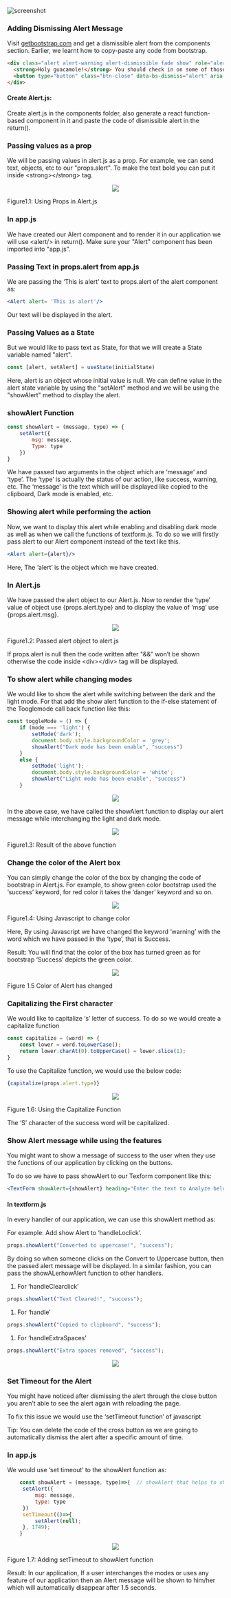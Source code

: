 ![screenshot](ss.png)

### **Adding Dismissing Alert Message**

Visit [getbootstrap.com](https://getbootstrap.com/docs/5.0/getting-started/introduction/) and get a dismissible alert from the components section. Earlier, we learnt how to copy-paste any code from bootstrap.

```html
<div class="alert alert-warning alert-dismissible fade show" role="alert">
  <strong>Holy guacamole!</strong> You should check in on some of those fields below.
  <button type="button" class="btn-close" data-bs-dismiss="alert" aria-label="Close"></button>
</div>
```
#### **Create Alert.js:**

Create alert.js in the components folder, also generate a react function-based component in it and paste the code of dismissible alert in the return().




### Passing values as a prop 

We will be passing values in alert.js as a prop. For example, we can send text, objects, etc to our "props.alert". To make the text bold you can put it inside &lt;strong>&lt;/strong> tag.
<p align="center">
        <img src="https://github.com/Subham-Maity/react-js-bootcamp/blob/master/11.Adding%20+%20Auto%20Dismissing%20Alert%20Messages%20(TextUtil%20Project)/image(ignore)/1.png?raw=true "/>
        </p>
Figure1.1: Using Props in Alert.js


### In app.js

We have created our Alert component and to render it in our application we will use &lt;alert/> in return(). Make sure your "Alert" component has been imported into "app.js".


### **Passing Text in props.alert from app.js**

We are passing the ‘This is alert’ text to props.alert of the alert component as:


```jsx
<Alert alert= 'This is alert'/>
```


Our text will be displayed in the alert.


### **Passing Values as a State**

But we would like to pass text as State, for that we will create a State variable named "alert".


```jsx
const [alert, setAlert] = useState(initialState)
```


Here, alert is an object whose initial value is null. We can define value in the alert state variable by using the "setAlert" method and we will be using the "showAlert" method to display the alert.


### **showAlert Function**


```jsx
const showAlert = (message, type) => {
    setAlert({
        msg: message,
        Type: type
    })
}
```


We have passed two arguments in the object which are ‘message’ and ‘type’. The ‘type’ is actually the status of our action, like success, warning, etc. The ‘message’ is the text which will be displayed like copied to the clipboard, Dark mode is enabled, etc.


### **Showing alert while performing the action**

Now, we want to display this alert while enabling and disabling dark mode as well as when we call the functions of textform.js. To do so we will firstly pass alert to our Alert component instead of the text like this.


```jsx
<Alert alert={alert}/>
```


Here, The ‘alert’ is the object which we have created.




### In Alert.js

We have passed the alert object to our Alert.js. Now to render the ‘type’ value of object use {props.alert.type} and to display the value of ‘msg’ use {props.alert.msg}.

<p align="center">
        <img src="https://github.com/Subham-Maity/react-js-bootcamp/blob/master/11.Adding%20+%20Auto%20Dismissing%20Alert%20Messages%20(TextUtil%20Project)/image(ignore)/1.png?raw=true "/>
        </p>

Figure1.2: Passed alert object to alert.js

If props.alert is null then the code written after "&&" won’t be shown otherwise the code inside &lt;div>&lt;/div> tag will be displayed.


### **To show alert while changing modes**

We would like to show the alert while switching between the dark and the light mode. For that add the show alert function to the if-else statement of the Tooglemode call back function like this:


```jsx
const toggleMode = () => {
    if (mode === 'light') {
        setMode('dark');
        document.body.style.backgroundColor = 'grey';
        showAlert("Dark mode has been enable", "success")
    }
    else {
        setMode('light');
        document.body.style.backgroundColor = 'white';
        showAlert("Light mode has been enable", "success")
    }
```
<p align="center">
        <img src="https://github.com/Subham-Maity/react-js-bootcamp/blob/master/11.Adding%20+%20Auto%20Dismissing%20Alert%20Messages%20(TextUtil%20Project)/image(ignore)/3.png?raw=true "/>
        </p>


In the above case, we have called the showAlert function to display our alert message while interchanging the light and dark mode.

<p align="center">
        <img src="https://github.com/Subham-Maity/react-js-bootcamp/blob/master/11.Adding%20+%20Auto%20Dismissing%20Alert%20Messages%20(TextUtil%20Project)/image(ignore)/4.png?raw=true "/>
        </p>

Figure1.3: Result of the above function


### **Change the color of the Alert box**

You can simply change the color of the box by changing the code of bootstrap in Alert.js. For example, to show green color bootstrap used the ‘success’ keyword, for red color it takes the ‘danger’ keyword and so on.

<p align="center">
        <img src="https://github.com/Subham-Maity/react-js-bootcamp/blob/master/11.Adding%20+%20Auto%20Dismissing%20Alert%20Messages%20(TextUtil%20Project)/image(ignore)/5.png?raw=true "/>
        </p>

Figure1.4: Using Javascript to change color

Here, By using Javascript we have changed the keyword ‘warning’ with the word which we have passed in the ‘type’, that is Success.

Result: You will find that the color of the box has turned green as for bootstrap ‘Success’ depicts the green color.


<p align="center">
        <img src="https://github.com/Subham-Maity/react-js-bootcamp/blob/master/11.Adding%20+%20Auto%20Dismissing%20Alert%20Messages%20(TextUtil%20Project)/image(ignore)/6.png?raw=true "/>
        </p>

Figure 1.5 Color of Alert has changed




### **Capitalizing the First character**

We would like to capitalize ‘s’ letter of success. To do so we would create a capitalize function


```jsx
const capitalize = (word) => {
    const lower = word.toLowerCase();
    return lower.charAt(0).toUpperCase() = lower.slice(1);
}
```


To use the Capitalize function, we would use the below code:


```jsx
{capitalize(props.alert.type)}
```

<p align="center">
        <img src="https://github.com/Subham-Maity/react-js-bootcamp/blob/master/11.Adding%20+%20Auto%20Dismissing%20Alert%20Messages%20(TextUtil%20Project)/image(ignore)/7.png?raw=true "/>
        </p>

Figure 1.6: Using the Capitalize Function

The ‘S’ character of the success word will be capitalized.


### **Show Alert message while using the features**

You might want to show a message of success to the user when they use the functions of our application by clicking on the buttons.

To do so we have to pass showAlert to our Texform component like this:


```jsx
<TextForm showAlert={showAlert} heading="Enter the text to Analyze below" mode={mode}/>
```



#### **In textform.js**

In every handler of our application, we can use this showAlert method as:

For example: Add show Alert to ‘handleLoclick’.


```jsx
props.showAlert("Converted to uppercase!", "success");
```


By doing so when someone clicks on the Convert to Uppercase button, then the passed alert message will be displayed. In a similar fashion, you can pass the showALerhowAlert function to other handlers.



1. For ‘handleClearclick’


```jsx
props.showAlert("Text Cleared!", "success");

```



1. For ‘handle’


```jsx
props.showAlert("Copied to clipboard", "success");

```



1. For ‘handleExtraSpaces’


```jsx
props.showAlert("Extra spaces removed", "success");
```

<p align="center">
        <img src="https://github.com/Subham-Maity/react-js-bootcamp/blob/master/11.Adding%20+%20Auto%20Dismissing%20Alert%20Messages%20(TextUtil%20Project)/image(ignore)/8.png?raw=true "/>
        </p>


### Set Timeout for the Alert

You might have noticed after dismissing the alert through the close button you aren’t able to see the alert again with reloading the page.

To fix this issue we would use the ‘setTimeout function’ of javascript

Tip: You can delete the code of the cross button as we are going to automatically dismiss the alert after a specific amount of time.




### In app.js

We would use ‘set timeout’ to the showAlert function as:
```jsx
    const showAlert = (message, type)=>{  // showAlert that helps to show the message
     setAlert({
         msg: message,
         type: type
     })
     setTimeout(()=>{
         setAlert(null);
     }, 1749);
    }
```

<p align="center">
        <img src="https://github.com/Subham-Maity/react-js-bootcamp/blob/master/11.Adding%20+%20Auto%20Dismissing%20Alert%20Messages%20(TextUtil%20Project)/image(ignore)/9.png?raw=true "/>
        </p>

Figure 1.7: Adding setTimeout to showAlert function

Result: In our application, If a user interchanges the modes or uses any feature of our application then an Alert message will be shown to him/her which will automatically disappear after 1.5 seconds.
